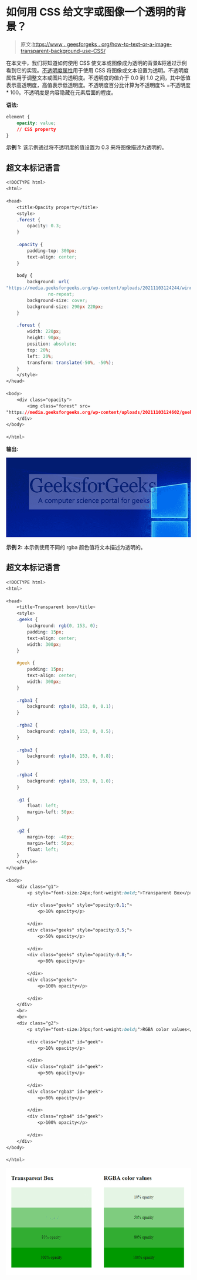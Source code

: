 # 如何用 CSS 给文字或图像一个透明的背景？

> 原文:[https://www . geesforgeks . org/how-to-text-or-a-image-transparent-background-use-CSS/](https://www.geeksforgeeks.org/how-to-give-text-or-an-image-transparent-background-using-css/)

在本文中，我们将知道如何使用 CSS 使文本或图像成为透明的背景&将通过示例看到它的实现。[不透明度属性](https://www.geeksforgeeks.org/css-opacity-transparency/)用于使用 CSS 将图像或文本设置为透明。不透明度属性用于调整文本或图片的透明度。不透明度的值介于 0.0 到 1.0 之间，其中低值表示高透明度，高值表示低透明度。不透明度百分比计算为不透明度% =不透明度* 100。不透明度是内容隐藏在元素后面的程度。

**语法:**

```css
element {
    opacity: value;
    // CSS property
}
```

**示例 1:** 该示例通过将不透明度的值设置为 0.3 来将图像描述为透明的。

## 超文本标记语言

```css
<!DOCTYPE html>
<html>

<head>
    <title>Opacity property</title>
    <style>
    .forest {
        opacity: 0.3;
    }

    .opacity {
        padding-top: 300px;
        text-align: center;
    }

    body {
        background: url(
"https://media.geeksforgeeks.org/wp-content/uploads/20211103124244/wind-300x193.jpg") 
                no-repeat;
        background-size: cover;
        background-size: 290px 220px;
    }

    .forest {
        width: 220px;
        height: 90px;
        position: absolute;
        top: 20%;
        left: 20%;
        transform: translate(-50%, -50%);
    }
    </style>
</head>

<body>
    <div class="opacity"> 
        <img class="forest" src=
"https://media.geeksforgeeks.org/wp-content/uploads/20211103124602/geeks-300x83.png">
    </div>
</body>

</html>
```

**输出:**

![](img/0641faec0be588c149803155a448eb75.png)

**示例 2:** 本示例使用不同的 rgba 颜色值将文本描述为透明的。

## 超文本标记语言

```css
<!DOCTYPE html>
<html>

<head>
    <title>Transparent box</title>
    <style>
    .geeks {
        background: rgb(0, 153, 0);
        padding: 15px;
        text-align: center;
        width: 300px;
    }

    #geek {
        padding: 15px;
        text-align: center;
        width: 300px;
    }

    .rgba1 {
        background: rgba(0, 153, 0, 0.1);
    }

    .rgba2 {
        background: rgba(0, 153, 0, 0.5);
    }

    .rgba3 {
        background: rgba(0, 153, 0, 0.8);
    }

    .rgba4 {
        background: rgba(0, 153, 0, 1.0);
    }

    .g1 {
        float: left;
        margin-left: 50px;
    }

    .g2 {
        margin-top: -40px;
        margin-left: 50px;
        float: left;
    }
    </style>
</head>

<body>
    <div class="g1">
        <p style="font-size:24px;font-weight:bold;">Transparent Box</p>

        <div class="geeks" style="opacity:0.1;">
            <p>10% opacity</p>

        </div>
        <div class="geeks" style="opacity:0.5;">
            <p>50% opacity</p>

        </div>
        <div class="geeks" style="opacity:0.8;">
            <p>80% opacity</p>

        </div>
        <div class="geeks">
            <p>100% opacity</p>

        </div>
    </div>
    <br>
    <br>
    <div class="g2">
        <p style="font-size:24px;font-weight:bold;">RGBA color values</p>

        <div class="rgba1" id="geek">
            <p>10% opacity</p>

        </div>
        <div class="rgba2" id="geek">
            <p>50% opacity</p>

        </div>
        <div class="rgba3" id="geek">
            <p>80% opacity</p>

        </div>
        <div class="rgba4" id="geek">
            <p>100% opacity</p>

        </div>
    </div>
</body>

</html>
```

![](img/aa62e666f6add3bb7d115fb824b7f6ec.png)